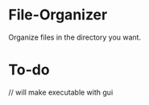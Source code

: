 # File-Organizer
Organize files in the directory you want.

# To-do
// will make executable with gui
